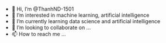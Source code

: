 - 👋 Hi, I’m @ThanhND-1501
- 👀 I’m interested in machine learning, artificial intelligence
- 🌱 I’m currently learning data science and artificial intelligence
- 💞️ I’m looking to collaborate on ...
- 📫 How to reach me ...

<!---
ThanhND-1501/ThanhND-1501 is a ✨ special ✨ repository because its `README.md` (this file) appears on your GitHub profile.
You can click the Preview link to take a look at your changes.
--->
